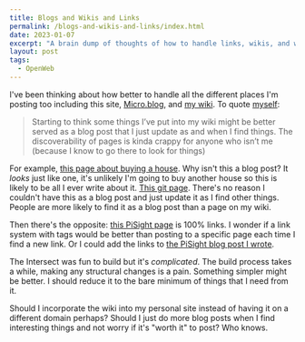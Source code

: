 ```yaml
---
title: Blogs and Wikis and Links
permalink: /blogs-and-wikis-and-links/index.html
date: 2023-01-07
excerpt: "A brain dump of thoughts of how to handle links, wikis, and websites"
layout: post
tags:
  - OpenWeb
---
```


I've been thinking about how better to handle all the different places I'm posting too including this site,  [Micro.blog](https://micro.blog/rknightuk), and [my wiki](https://intersect.rknight.me/).  To quote [myself](https://toot.rknight.me/2023/01/07/starting-to-think.html):

> Starting to think some things I’ve put into my wiki might be better served as a blog post that I just update as and when I find things. The discoverability of pages is kinda crappy for anyone who isn’t me (because I know to go there to look for things)

For example, [this page about buying a house](https://intersect.rknight.me/buying-a-house/). Why isn't this a blog post? It _looks_ just like one, it's unlikely I'm going to buy another house so this is likely to be all I ever write about it. [This git page](https://intersect.rknight.me/cli/git/). There's no reason I couldn't have this as a blog post and just update it as I find other things. People are more likely to find it as a blog post than a page on my wiki.

Then there's the opposite: [this PiSight page](https://intersect.rknight.me/hardware/raspberry-pi/pisight/) is 100% links. I wonder if a link system with tags would be better than posting to a specific page each time I find a new link. Or I could add the links to [the PiSight blog post I wrote](https://rknight.me/building-a-pisight/).

The Intersect was fun to build but it's _complicated_. The build process takes a while, making any structural changes is a pain. Something simpler might be better. I should reduce it to the bare minimum of things that I need from it.

Should I incorporate the wiki into my personal site instead of having it on a different domain perhaps? Should I just do more blog posts when I find interesting things and not worry if it's "worth it" to post? Who knows.
